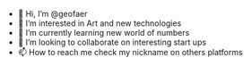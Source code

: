 - 👋 Hi, I’m @geofaer
- 👀 I’m interested in Art and new technologies 
- 🌱 I’m currently learning new world of numbers
- 💞️ I’m looking to collaborate on interesting start ups
- 📫 How to reach me check my nickname on others platforms
<!---
geofaer/geofaer is a ✨ special ✨ repository because its `README.md` (this file) appears on your GitHub profile.
You can click the Preview link to take a look at your changes.
--->
